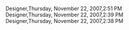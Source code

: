 ﻿Designer,Thursday, November 22, 2007,2:51 PM  Designer,Thursday, November 22, 2007,2:39 PM  Designer,Thursday, November 22, 2007,2:38 PM